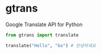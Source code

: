 # gtrans
Google Translate API for Python

```python
from gtrans import translate

translate("Hello", "ko") # 안녕하세요
```
